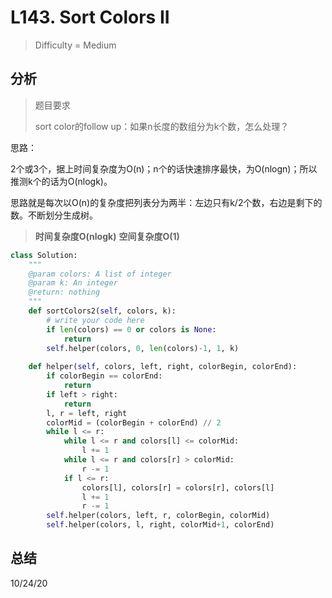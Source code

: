 # L143. Sort Colors II
> Difficulty = Medium

## 分析

> 题目要求
> 
> sort color的follow up：如果n长度的数组分为k个数，怎么处理？

思路：

2个或3个，据上时间复杂度为O(n)；n个的话快速排序最快，为O(nlogn)；所以推测k个的话为O(nlogk)。

思路就是每次以O(n)的复杂度把列表分为两半：左边只有k/2个数，右边是剩下的数。不断划分生成树。

> **时间复杂度O(nlogk)**
> **空间复杂度O(1)**

```python
class Solution:
    """
    @param colors: A list of integer
    @param k: An integer
    @return: nothing
    """
    def sortColors2(self, colors, k):
        # write your code here
        if len(colors) == 0 or colors is None:
            return
        self.helper(colors, 0, len(colors)-1, 1, k)
    
    def helper(self, colors, left, right, colorBegin, colorEnd):
        if colorBegin == colorEnd:
            return
        if left > right:
            return
        l, r = left, right
        colorMid = (colorBegin + colorEnd) // 2
        while l <= r:
            while l <= r and colors[l] <= colorMid:
                l += 1
            while l <= r and colors[r] > colorMid:
                r -= 1
            if l <= r:
                colors[l], colors[r] = colors[r], colors[l]
                l += 1
                r -= 1
        self.helper(colors, left, r, colorBegin, colorMid)
        self.helper(colors, l, right, colorMid+1, colorEnd)
```


## 总结


10/24/20